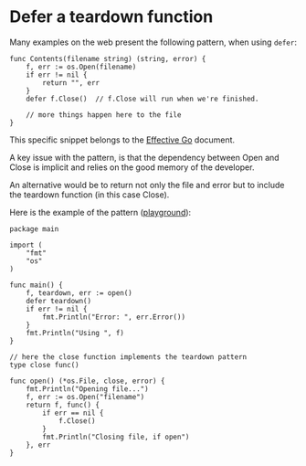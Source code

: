# Defer a teardown function

Many examples on the web present the following pattern, when using `defer`:

    func Contents(filename string) (string, error) {
        f, err := os.Open(filename)
        if err != nil {
            return "", err
        }
        defer f.Close()  // f.Close will run when we're finished.
        
        // more things happen here to the file
    }

This specific snippet belongs to the [Effective Go](https://golang.org/doc/effective_go.html#defer) document.

A key issue with the pattern, is that the dependency between Open and Close is implicit and relies on the good memory of the developer.

An alternative would be to return not only the file and error but to include the teardown function (in this case Close).

Here is the example of the pattern ([playground](https://play.golang.org/p/dldi98bGyRP)):

    package main

    import (
	    "fmt"	
	    "os"	
    )

    func main() {
	    f, teardown, err := open()	
	    defer teardown()	
	    if err != nil {	
		    fmt.Println("Error: ", err.Error())
	    }	
	    fmt.Println("Using ", f)
    }

    // here the close function implements the teardown pattern
    type close func()

    func open() (*os.File, close, error) {
	    fmt.Println("Opening file...")
	    f, err := os.Open("filename")
	    return f, func() {	
		    if err == nil {
			    f.Close()			
		    }		
		    fmt.Println("Closing file, if open")
	    }, err
    }